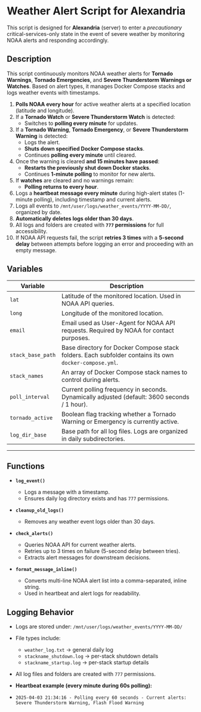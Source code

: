 # Weather Alert Script for Alexandria

This script is designed for **Alexandria** (server) to enter a *precautionary* critical-services-only state in the event of severe weather by monitoring NOAA alerts and responding accordingly.

## Description

This script continuously monitors NOAA weather alerts for **Tornado Warnings**, **Tornado Emergencies**, and **Severe Thunderstorm Warnings or Watches**. Based on alert types, it manages Docker Compose stacks and logs weather events with timestamps.

1. **Polls NOAA every hour** for active weather alerts at a specified location (latitude and longitude).
2. If a **Tornado Watch** or **Severe Thunderstorm Watch** is detected:
   - Switches to **polling every minute** for updates.
3. If a **Tornado Warning**, **Tornado Emergency**, or **Severe Thunderstorm Warning** is detected:
   - Logs the alert.
   - **Shuts down specified Docker Compose stacks**.
   - Continues **polling every minute** until cleared.
4. Once the warning is cleared **and 15 minutes have passed**:
   - **Restarts the previously shut down Docker stacks**.
   - Continues **1-minute polling** to monitor for new alerts.
5. If **watches** are cleared and no warnings remain:
   - **Polling returns to every hour**.
6. Logs a **heartbeat message every minute** during high-alert states (1-minute polling), including timestamp and current alerts.
7. Logs all events to `/mnt/user/logs/weather_events/YYYY-MM-DD/`, organized by date.
8. **Automatically deletes logs older than 30 days**.
9. All logs and folders are created with **`777` permissions** for full accessibility.
10. If NOAA API requests fail, the script **retries 3 times** with a **5-second delay** between attempts before logging an error and proceeding with an empty message.

## Variables

| Variable           | Description |
|--------------------|-------------|
| `lat`              | Latitude of the monitored location. Used in NOAA API queries. |
| `long`             | Longitude of the monitored location. |
| `email`            | Email used as User-Agent for NOAA API requests. Required by NOAA for contact purposes. |
| `stack_base_path`  | Base directory for Docker Compose stack folders. Each subfolder contains its own `docker-compose.yml`. |
| `stack_names`      | An array of Docker Compose stack names to control during alerts. |
| `poll_interval`    | Current polling frequency in seconds. Dynamically adjusted (default: 3600 seconds / 1 hour). |
| `tornado_active`   | Boolean flag tracking whether a Tornado Warning or Emergency is currently active. |
| `log_dir_base`     | Base path for all log files. Logs are organized in daily subdirectories. |

---

## Functions

- **`log_event()`**
  - Logs a message with a timestamp.
  - Ensures daily log directory exists and has `777` permissions.

- **`cleanup_old_logs()`**
  - Removes any weather event logs older than 30 days.

- **`check_alerts()`**
  - Queries NOAA API for current weather alerts.
  - Retries up to 3 times on failure (5-second delay between tries).
  - Extracts alert messages for downstream decisions.

- **`format_message_inline()`**
  - Converts multi-line NOAA alert list into a comma-separated, inline string.
  - Used in heartbeat and alert logs for readability.

## Logging Behavior

- Logs are stored under: `/mnt/user/logs/weather_events/YYYY-MM-DD/`
- File types include:
  - `weather_log.txt` → general daily log
  - `stackname_shutdown.log` → per-stack shutdown details
  - `stackname_startup.log` → per-stack startup details
- All log files and folders are created with `777` permissions.
- **Heartbeat example (every minute during 60s polling):**

- ```text
  2025-04-03 21:34:16 - Polling every 60 seconds - Current alerts: Severe Thunderstorm Warning, Flash Flood Warning
